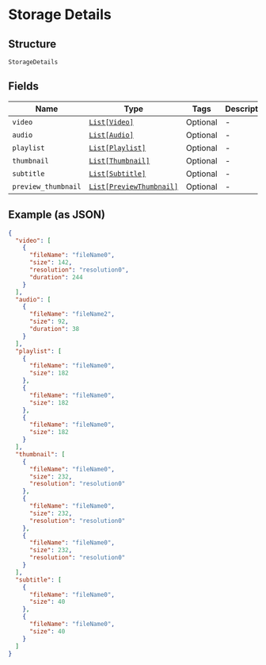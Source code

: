 
# Storage Details

## Structure

`StorageDetails`

## Fields

| Name | Type | Tags | Description |
|  --- | --- | --- | --- |
| `video` | [`List[Video]`](../../doc/models/video.md) | Optional | - |
| `audio` | [`List[Audio]`](../../doc/models/audio.md) | Optional | - |
| `playlist` | [`List[Playlist]`](../../doc/models/playlist.md) | Optional | - |
| `thumbnail` | [`List[Thumbnail]`](../../doc/models/thumbnail.md) | Optional | - |
| `subtitle` | [`List[Subtitle]`](../../doc/models/subtitle.md) | Optional | - |
| `preview_thumbnail` | [`List[PreviewThumbnail]`](../../doc/models/preview-thumbnail.md) | Optional | - |

## Example (as JSON)

```json
{
  "video": [
    {
      "fileName": "fileName0",
      "size": 142,
      "resolution": "resolution0",
      "duration": 244
    }
  ],
  "audio": [
    {
      "fileName": "fileName2",
      "size": 92,
      "duration": 38
    }
  ],
  "playlist": [
    {
      "fileName": "fileName0",
      "size": 182
    },
    {
      "fileName": "fileName0",
      "size": 182
    },
    {
      "fileName": "fileName0",
      "size": 182
    }
  ],
  "thumbnail": [
    {
      "fileName": "fileName0",
      "size": 232,
      "resolution": "resolution0"
    },
    {
      "fileName": "fileName0",
      "size": 232,
      "resolution": "resolution0"
    },
    {
      "fileName": "fileName0",
      "size": 232,
      "resolution": "resolution0"
    }
  ],
  "subtitle": [
    {
      "fileName": "fileName0",
      "size": 40
    },
    {
      "fileName": "fileName0",
      "size": 40
    }
  ]
}
```

